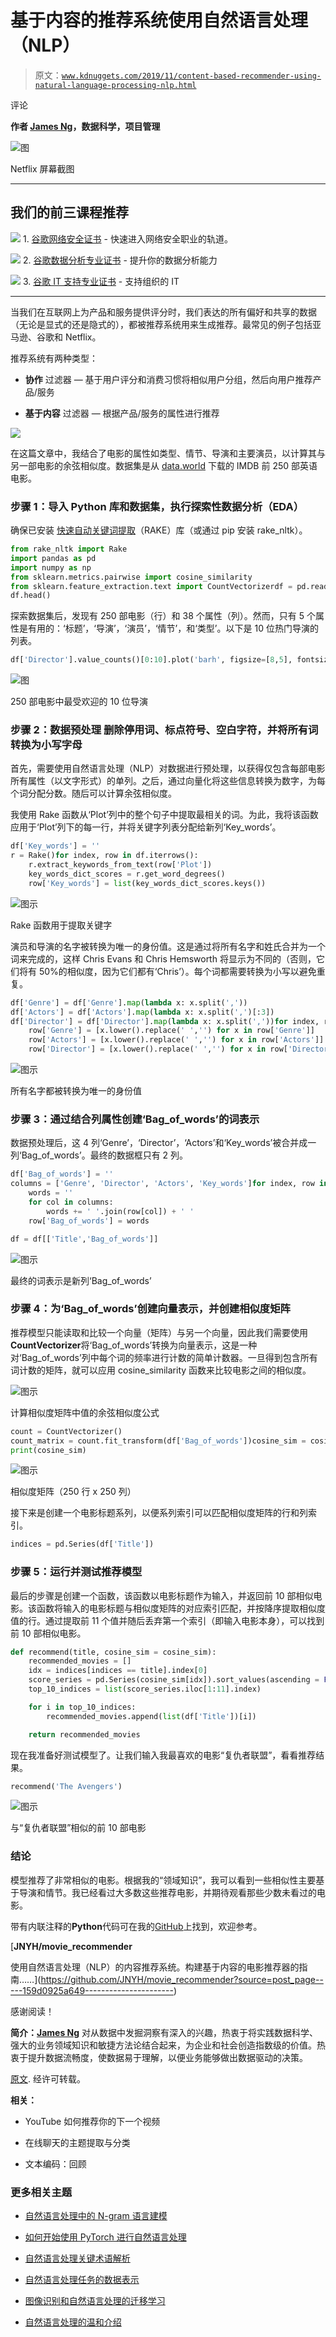 # 基于内容的推荐系统使用自然语言处理（NLP）

> 原文：[`www.kdnuggets.com/2019/11/content-based-recommender-using-natural-language-processing-nlp.html`](https://www.kdnuggets.com/2019/11/content-based-recommender-using-natural-language-processing-nlp.html)

评论

**作者 [James Ng](https://www.linkedin.com/in/jnyh/)，数据科学，项目管理**

![图](img/7f8e754ee66d96b7400675d994e0621d.png)

Netflix 屏幕截图

* * *

## 我们的前三课程推荐

![](img/0244c01ba9267c002ef39d4907e0b8fb.png) 1\. [谷歌网络安全证书](https://www.kdnuggets.com/google-cybersecurity) - 快速进入网络安全职业的轨道。

![](img/e225c49c3c91745821c8c0368bf04711.png) 2\. [谷歌数据分析专业证书](https://www.kdnuggets.com/google-data-analytics) - 提升你的数据分析能力

![](img/0244c01ba9267c002ef39d4907e0b8fb.png) 3\. [谷歌 IT 支持专业证书](https://www.kdnuggets.com/google-itsupport) - 支持组织的 IT

* * *

当我们在互联网上为产品和服务提供评分时，我们表达的所有偏好和共享的数据（无论是显式的还是隐式的），都被推荐系统用来生成推荐。最常见的例子包括亚马逊、谷歌和 Netflix。

推荐系统有两种类型：

+   **协作** 过滤器 — 基于用户评分和消费习惯将相似用户分组，然后向用户推荐产品/服务

+   **基于内容** 过滤器 — 根据产品/服务的属性进行推荐

![](img/2dcdb2ad2ab5c8169026821cdf25dc26.png)

在这篇文章中，我结合了电影的属性如类型、情节、导演和主要演员，以计算其与另一部电影的余弦相似度。数据集是从 [data.world](https://data.world/studentoflife/imdb-top-250-lists-and-5000-or-so-data-records) 下载的 IMDB 前 250 部英语电影。

### **步骤 1：导入 Python 库和数据集，执行探索性数据分析（EDA）**

确保已安装 [快速自动关键词提取](https://pypi.org/project/rake-nltk/)（RAKE）库（或通过 pip 安装 rake_nltk）。

```py
from rake_nltk import Rake
import pandas as pd
import numpy as np
from sklearn.metrics.pairwise import cosine_similarity
from sklearn.feature_extraction.text import CountVectorizerdf = pd.read_csv('IMDB_Top250Engmovies2_OMDB_Detailed.csv')
df.head()
```

探索数据集后，发现有 250 部电影（行）和 38 个属性（列）。然而，只有 5 个属性是有用的：‘标题’，‘导演’，‘演员’，‘情节’，和‘类型’。以下是 10 位热门导演的列表。

```py
df['Director'].value_counts()[0:10].plot('barh', figsize=[8,5], fontsize=15, color='navy').invert_yaxis()
```

![图](img/143eada4ced3d015d1a321b93796f356.png)

250 部电影中最受欢迎的 10 位导演

### **步骤 2：数据预处理** 删除停用词、标点符号、空白字符，并将所有词转换为小写字母

首先，需要使用自然语言处理（NLP）对数据进行预处理，以获得仅包含每部电影所有属性（以文字形式）的单列。之后，通过向量化将这些信息转换为数字，为每个词分配分数。随后可以计算余弦相似度。

我使用 Rake 函数从‘Plot’列中的整个句子中提取最相关的词。为此，我将该函数应用于‘Plot’列下的每一行，并将关键字列表分配给新列‘Key_words’。

```py
df['Key_words'] = ''
r = Rake()for index, row in df.iterrows():
    r.extract_keywords_from_text(row['Plot'])
    key_words_dict_scores = r.get_word_degrees()
    row['Key_words'] = list(key_words_dict_scores.keys())
```

![图示](img/bcdf4a2340589736a2acc2c23f0548f2.png)

Rake 函数用于提取关键字

演员和导演的名字被转换为唯一的身份值。这是通过将所有名字和姓氏合并为一个词来完成的，这样 Chris Evans 和 Chris Hemsworth 将显示为不同的（否则，它们将有 50%的相似度，因为它们都有‘Chris’）。每个词都需要转换为小写以避免重复。

```py
df['Genre'] = df['Genre'].map(lambda x: x.split(','))
df['Actors'] = df['Actors'].map(lambda x: x.split(',')[:3])
df['Director'] = df['Director'].map(lambda x: x.split(','))for index, row in df.iterrows():
    row['Genre'] = [x.lower().replace(' ','') for x in row['Genre']]
    row['Actors'] = [x.lower().replace(' ','') for x in row['Actors']]
    row['Director'] = [x.lower().replace(' ','') for x in row['Director']]
```

![图示](img/b8795a8fae02d7d719a9cbe33210019e.png)

所有名字都被转换为唯一的身份值

### **步骤 3：通过结合列属性创建‘Bag_of_words’的词表示**

数据预处理后，这 4 列‘Genre’，‘Director’，‘Actors’和‘Key_words’被合并成一列‘Bag_of_words’。最终的数据框只有 2 列。

```py
df['Bag_of_words'] = ''
columns = ['Genre', 'Director', 'Actors', 'Key_words']for index, row in df.iterrows():
    words = ''
    for col in columns:
        words += ' '.join(row[col]) + ' '
    row['Bag_of_words'] = words

df = df[['Title','Bag_of_words']]
```

![图示](img/91daeda133caf11fa48dc92452cf647b.png)

最终的词表示是新列‘Bag_of_words’

### **步骤 4：为‘Bag_of_words’创建向量表示，并创建相似度矩阵**

推荐模型只能读取和比较一个向量（矩阵）与另一个向量，因此我们需要使用**CountVectorizer**将‘Bag_of_words’转换为向量表示，这是一种对‘Bag_of_words’列中每个词的频率进行计数的简单计数器。一旦得到包含所有词计数的矩阵，就可以应用 cosine_similarity 函数来比较电影之间的相似度。

![图示](img/b0f86d764647679bc9d67f18e2fa7d1d.png)

计算相似度矩阵中值的余弦相似度公式

```py
count = CountVectorizer()
count_matrix = count.fit_transform(df['Bag_of_words'])cosine_sim = cosine_similarity(count_matrix, count_matrix)
print(cosine_sim)
```

![图示](img/1d1df8bd478bfd856cc8ae17e8f9f435.png)

相似度矩阵（250 行 x 250 列）

接下来是创建一个电影标题系列，以便系列索引可以匹配相似度矩阵的行和列索引。

```py
indices = pd.Series(df['Title'])
```

### **步骤 5：运行并测试推荐模型**

最后的步骤是创建一个函数，该函数以电影标题作为输入，并返回前 10 部相似电影。该函数将输入的电影标题与相似度矩阵的对应索引匹配，并按降序提取相似度值的行。通过提取前 11 个值并随后丢弃第一个索引（即输入电影本身），可以找到前 10 部相似电影。

```py
def recommend(title, cosine_sim = cosine_sim):
    recommended_movies = []
    idx = indices[indices == title].index[0]
    score_series = pd.Series(cosine_sim[idx]).sort_values(ascending = False)
    top_10_indices = list(score_series.iloc[1:11].index)

    for i in top_10_indices:
        recommended_movies.append(list(df['Title'])[i])

    return recommended_movies
```

现在我准备好测试模型了。让我们输入我最喜欢的电影“复仇者联盟”，看看推荐结果。

```py
recommend('The Avengers')
```

![图示](img/2a87a4521728f581560f69a88a9a7a1f.png)

与“复仇者联盟”相似的前 10 部电影

### 结论

模型推荐了非常相似的电影。根据我的“领域知识”，我可以看到一些相似性主要基于导演和情节。我已经看过大多数这些推荐电影，并期待观看那些少数未看过的电影。

带有内联注释的**Python**代码可在我的[GitHub](https://github.com/JNYH)上找到，欢迎参考。

[**JNYH/movie_recommender**

使用自然语言处理（NLP）的内容推荐系统。构建基于内容的电影推荐器的指南……](https://github.com/JNYH/movie_recommender?source=post_page-----159d0925a649----------------------)

感谢阅读！

**简介：[James Ng](https://www.linkedin.com/in/jnyh/)** 对从数据中发掘洞察有深入的兴趣，热衷于将实践数据科学、强大的业务领域知识和敏捷方法论结合起来，为企业和社会创造指数级的价值。热衷于提升数据流畅度，使数据易于理解，以便业务能够做出数据驱动的决策。

[原文](https://towardsdatascience.com/content-based-recommender-using-natural-language-processing-nlp-159d0925a649). 经许可转载。

**相关：**

+   YouTube 如何推荐你的下一个视频

+   在线聊天的主题提取与分类

+   文本编码：回顾

### 更多相关主题

+   [自然语言处理中的 N-gram 语言建模](https://www.kdnuggets.com/2022/06/ngram-language-modeling-natural-language-processing.html)

+   [如何开始使用 PyTorch 进行自然语言处理](https://www.kdnuggets.com/2022/04/start-natural-language-processing-pytorch.html)

+   [自然语言处理关键术语解析](https://www.kdnuggets.com/2017/02/natural-language-processing-key-terms-explained.html)

+   [自然语言处理任务的数据表示](https://www.kdnuggets.com/2018/11/data-representation-natural-language-processing.html)

+   [图像识别和自然语言处理的迁移学习](https://www.kdnuggets.com/2022/01/transfer-learning-image-recognition-natural-language-processing.html)

+   [自然语言处理的温和介绍](https://www.kdnuggets.com/2022/06/gentle-introduction-natural-language-processing.html)
